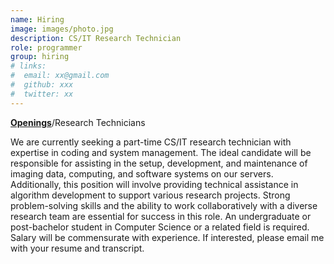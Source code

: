 ```yaml
---
name: Hiring
image: images/photo.jpg
description: CS/IT Research Technician
role: programmer
group: hiring
# links:
#  email: xx@gmail.com
#  github: xxx
#  twitter: xx
---
```

[**Openings**](/team/#openings)/Research Technicians

We are currently seeking a part-time CS/IT research technician with expertise in coding and system management. The ideal candidate will be responsible for assisting in the setup, development, and maintenance of imaging data, computing, and software systems on our servers. Additionally, this position will involve providing technical assistance in algorithm development to support various research projects. Strong problem-solving skills and the ability to work collaboratively with a diverse research team are essential for success in this role. An undergraduate or post-bachelor student in Computer Science or a related field is required. Salary will be commensurate with experience. If interested, please email me with your resume and transcript.
